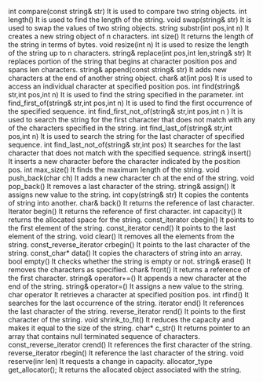 int compare(const string& str)	It is used to compare two string objects.
int length()	It is used to find the length of the string.
void swap(string& str)	It is used to swap the values of two string objects.
string substr(int pos,int n)	It creates a new string object of n characters.
int size()	It returns the length of the string in terms of bytes.
void resize(int n)	It is used to resize the length of the string up to n characters.
string& replace(int pos,int len,string& str)	It replaces portion of the string that begins at character position pos and spans len characters.
string& append(const string& str)	It adds new characters at the end of another string object.
char& at(int pos)	It is used to access an individual character at specified position pos.
int find(string& str,int pos,int n)	It is used to find the string specified in the parameter.
int find_first_of(string& str,int pos,int n)	It is used to find the first occurrence of the specified sequence.
int find_first_not_of(string& str,int pos,int n )	It is used to search the string for the first character that does not match with any of the characters specified in the string.
int find_last_of(string& str,int pos,int n)	It is used to search the string for the last character of specified sequence.
int find_last_not_of(string& str,int pos)	It searches for the last character that does not match with the specified sequence.
string& insert()	It inserts a new character before the character indicated by the position pos.
int max_size()	It finds the maximum length of the string.
void push_back(char ch)	It adds a new character ch at the end of the string.
void pop_back()	It removes a last character of the string.
string& assign()	It assigns new value to the string.
int copy(string& str)	It copies the contents of string into another.
char& back()	It returns the reference of last character.
Iterator begin()	It returns the reference of first character.
int capacity()	It returns the allocated space for the string.
const_iterator cbegin()	It points to the first element of the string.
const_iterator cend()	It points to the last element of the string.
void clear()	It removes all the elements from the string.
const_reverse_iterator crbegin()	It points to the last character of the string.
const_char* data()	It copies the characters of string into an array.
bool empty()	It checks whether the string is empty or not.
string& erase()	It removes the characters as specified.
char& front()	It returns a reference of the first character.
string&  operator+=()	It appends a new character at the end of the string.
string& operator=()	It assigns a new value to the string.
char operator[](pos)	It retrieves a character at specified position pos.
int rfind()	It searches for the last occurrence of the string.
iterator end()	It references the last character of the string.
reverse_iterator rend()	It points to the first character of the string.
void shrink_to_fit()	It reduces the capacity and makes it equal to the size of the string.
char* c_str()	It returns pointer to an array that contains null terminated sequence of characters.
const_reverse_iterator crend()	It references the first character of the string.
reverse_iterator rbegin()	It reference the last character of the string.
void reserve(inr len)	It requests a change in capacity.
allocator_type get_allocator();	It returns the allocated object associated with the string.